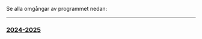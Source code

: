 Se alla omgångar av programmet nedan:
<hr>
<div class='workshop-list'>
<h3><a href='https://wcs-umea.github.io/kursledarprogram/2024/'>2024-2025</a></h3></div>
